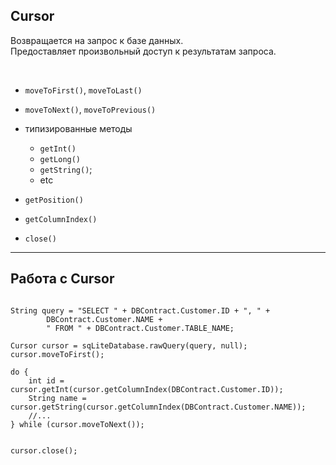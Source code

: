 ## Cursor

Возвращается на запрос к базе данных.  
Предоставляет произвольный доступ к результатам запроса. 

<br>

* `moveToFirst()`, `moveToLast()`
* `moveToNext()`, `moveToPrevious()`

* типизированные методы
    + `getInt()`
    + `getLong()`
    + `getString()`;
    + etc
    
* `getPosition()`
* `getColumnIndex()`

* `close()`

------

## Работа с Cursor

<pre>
<code data-trim data-noescape>
<span class="fragment" data-fragment-index="1">String query = "SELECT " + DBContract.Customer.ID + ", " +
        DBContract.Customer.NAME +
        " FROM " + DBContract.Customer.TABLE_NAME;</span>
<span class="fragment" data-fragment-index="2">
Cursor cursor = sqLiteDatabase.rawQuery(query, null);
cursor.moveToFirst();</span>

<span class="fragment" data-fragment-index="3">do {</span><span class="fragment" data-fragment-index="4">
    int id = cursor.getInt(cursor.getColumnIndex(DBContract.Customer.ID));
    String name = cursor.getString(cursor.getColumnIndex(DBContract.Customer.NAME));
    //...</span>
<span class="fragment" data-fragment-index="3">} while (cursor.moveToNext());</span>

<span class="fragment" data-fragment-index="5">
cursor.close();</span>
</code></pre>